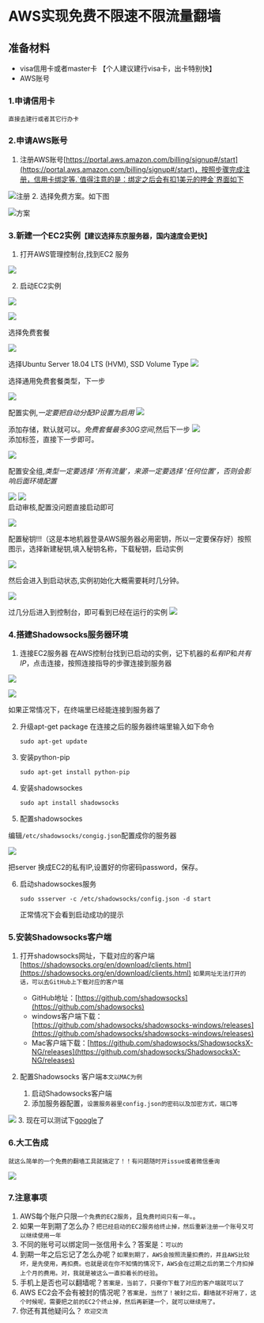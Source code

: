 #   AWS实现免费不限速不限流量翻墙
##  准备材料
*   visa信用卡或者master卡 【个人建议建行visa卡，出卡特别快】
*   AWS账号
### 1.申请信用卡
    直接去建行或者其它行办卡
### 2.申请AWS账号
1.  注册AWS账号[https://portal.aws.amazon.com/billing/signup#/start](https://portal.aws.amazon.com/billing/signup#/start)，按照步骤完成注册，信用卡绑定等.`值得注意的是：绑定之后会有扣1美元的押金`界面如下

![注册](../resource/register.png)
2.  选择免费方案。如下图

![方案](../resource/plan.png)

### 3.新建一个EC2实例`【建议选择东京服务器，国内速度会更快】`
1.  打开AWS管理控制台,找到EC2 服务

![](../resource/console.png)
    
2.  启动EC2实例

![](../resource/ec2.png)

![](../resource/create.png)

选择免费套餐

![](../resource/image1.png)

选择Ubuntu Server 18.04 LTS (HVM), SSD Volume Type
![](../resource/image2.png)

选择通用免费套餐类型，下一步    

![](../resource/taocan.png)
    
配置实例,*一定要把自动分配IP设置为启用*
![](../resource/config.png)

添加存储，默认就可以。*免费套餐最多30G空间*,然后下一步
![](../resource/space.png)    
添加标签，直接下一步即可。

![](../resource/tag.png)
    
配置安全组,*类型一定要选择 ‘所有流量’，来源一定要选择 ‘任何位置’，否则会影响后面环境配置*

![](../resource/safe1.png)
![](../resource/safe2.png)    
启动审核,配置没问题直接启动即可  

![](../resource/check.png)

配置秘钥!!!（这是本地机器登录AWS服务器必用密钥，所以一定要保存好）按照图示，选择新建秘钥,填入秘钥名称，下载秘钥，启动实例

![](../resource/key.png)

然后会进入到启动状态,实例初始化大概需要耗时几分钟。

![](../resource/finish.png)

过几分后进入到控制台，即可看到已经在运行的实例
![](../resource/new.png)

### 4.搭建Shadowsocks服务器环境
1.  连接EC2服务器
    在AWS控制台找到已启动的实例，记下机器的*私有IP*和*共有IP*，点击连接，按照连接指导的步骤连接到服务器

![](../resource/machine.png)

![](../resource/connect.png)

如果正常情况下，在终端里已经能连接到服务器了
    
2.  升级apt-get package
    在连接之后的服务器终端里输入如下命令
    ```
    sudo apt-get update
    ```
3.  安装python-pip
    ```
    sudo apt-get install python-pip
    ```
4.  安装shadowsockes
    ```
    sudo apt install shadowsocks
    ```
5.  配置shadowsockes

编辑`/etc/shadowsocks/congig.json`配置成你的服务器

![](../resource/json.png)

把server 换成EC2的私有IP,设置好的你密码password，保存。
    
6.  启动shadowsockes服务
  
    ```
    sudo ssserver -c /etc/shadowsocks/config.json -d start
    ```
    正常情况下会看到启动成功的提示
### 5.安装Shadowsocks客户端
1.  打开shadowsocks网址，下载对应的客户端[https://shadowsocks.org/en/download/clients.html](https://shadowsocks.org/en/download/clients.html)
    `如果网址无法打开的话，可以去GitHub上下载对应的客户端`
    *   GitHub地址：[https://github.com/shadowsocks](https://github.com/shadowsocks)
    *   windows客户端下载：[https://github.com/shadowsocks/shadowsocks-windows/releases](https://github.com/shadowsocks/shadowsocks-windows/releases)
    *   Mac客户端下载：[https://github.com/shadowsocks/ShadowsocksX-NG/releases](https://github.com/shadowsocks/ShadowsocksX-NG/releases)

2.  配置Shadowsocks 客户端`本文以MAC为例`

    1.  启动Shadowsocks客户端
    2.  添加服务器配置，`设置服务器里config.json的密码以及加密方式，端口等`

![](../resource/client.png)
    3.  现在可以测试下[google](https://www.google.com/)了
### 6.大工告成
    就这么简单的一个免费的翻墙工具就搞定了！！有问题随时开issue或者微信垂询

![](../resource/wechat.jpeg)
### 7.注意事项
1.  AWS每个账户只限`一个免费的EC2服务`，且`免费时间只有一年。`。
2.  如果一年到期了怎么办？`把已经启动的EC2服务给终止掉，然后重新注册一个账号又可以继续使用一年`
3.  不同的账号可以绑定同一张信用卡么？答案是：`可以的`
4.  到期一年之后忘记了怎么办呢？`如果到期了，AWS会按照流量扣费的，并且AWS比较坏，是先使用，再扣费。也就是说在你不知情的情况下，AWS会在过期之后的第二个月扣掉上个月的费用。对，我就是被这么一直扣着长的经验`。
5.  手机上是否也可以翻墙呢？`答案是，当前了，只要你下载了对应的客户端就可以了`
6.  AWS EC2会不会有被封的情况呢？`答案是，当然了！被封之后，翻墙就不好用了，这个时候呢，需要把之前的EC2个终止掉，然后再新建一个，就可以继续用了。`
7.  你还有其他疑问么？ `欢迎交流`